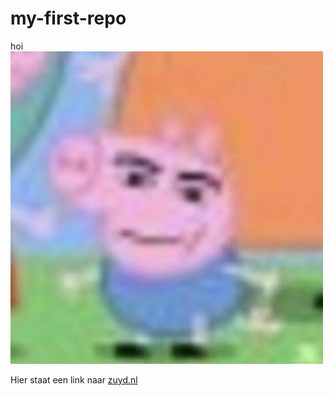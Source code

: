 # my-first-repo

hoi
![Peppa sigma pig](peppa.jpg)

Hier staat een link naar [zuyd.nl](https://www.zuyd.nl/)
